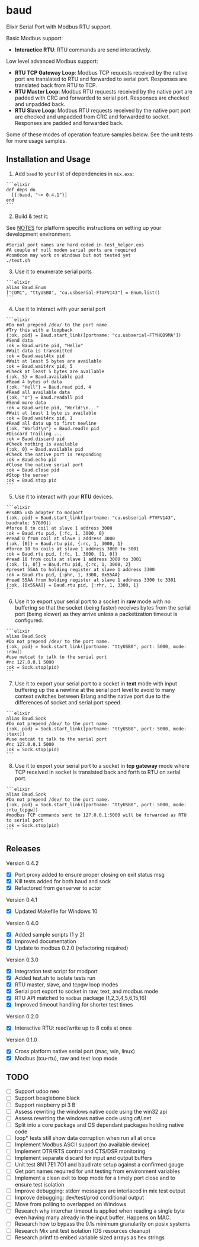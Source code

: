 # baud

Elixir Serial Port with Modbus RTU support.

Basic Modbus support:

- **Interactice RTU**: RTU commands are send interactively.

Low level advanced Modbus support:

- **RTU TCP Gateway Loop**: Modbus TCP requests received by the native port are translated to RTU and forwarded to serial port. Responses are translated back from RTU to TCP.
- **RTU Master Loop**: Modbus RTU requests received by the native port are padded with CRC and forwarded to serial port. Responses are checked and unpadded back.
- **RTU Slave Loop**: Modbus RTU requests received by the native port port are checked and unpadded from CRC and forwarded to socket. Responses are padded and forwarded back.

Some of these modes of operation feature samples below. See the unit tests for more usage samples.

## Installation and Usage

  1. Add `baud` to your list of dependencies in `mix.exs`:

    ```elixir
    def deps do
      [{:baud, "~> 0.4.1"}]
    end
    ```

  2. Build & test it:

  See [NOTES](NOTES.md) for platform specific instructions on setting up your development environment.

  ```shell
  #Serial port names are hard coded in test_helper.exs
  #A couple of null modem serial ports are required
  #com0com may work on Windows but not tested yet
  ./test.sh
  ```

  3. Use it to enumerate serial ports

    ```elixir
    alias Baud.Enum
    ["COM1", "ttyUSB0", "cu.usbserial-FTVFV143"] = Enum.list()
    ```

  4. Use it to interact with your serial port

    ```elixir
    #Do not prepend /dev/ to the port name
    #Try this with a loopback
    {:ok, pid} = Baud.start_link([portname: "cu.usbserial-FTYHQD9MA"])
    #Send data
    :ok = Baud.write pid, "Hello"
    #Wait data is transmitted
    :ok = Baud.wait4tx pid
    #Wait at least 5 bytes are available
    :ok = Baud.wait4rx pid, 5
    #Check at least 5 bytes are available
    {:ok, 5} = Baud.available pid
    #Read 4 bytes of data
    {:ok, "Hell"} = Baud.read pid, 4
    #Read all available data
    {:ok, "o"} = Baud.readall pid
    #Send more data
    :ok = Baud.write pid, "World!\n..."
    #Wait at least 1 byte is available
    :ok = Baud.wait4rx pid, 1
    #Read all data up to first newline
    {:ok, "World!\n"} = Baud.readln pid
    #Discard trailing ...
    :ok = Baud.discard pid
    #Check nothing is available
    {:ok, 0} = Baud.available pid
    #Check the native port is responding
    :ok = Baud.echo pid
    #Close the native serial port
    :ok = Baud.close pid
    #Stop the server
    :ok = Baud.stop pid
    ```

  5. Use it to interact with your **RTU** devices.

    ```elixir    
    #rs485 usb adapter to modport
    {:ok, pid} = Baud.start_link([portname: "cu.usbserial-FTVFV143", baudrate: 57600])
    #force 0 to coil at slave 1 address 3000
    :ok = Baud.rtu pid, {:fc, 1, 3000, 0}
    #read 0 from coil at slave 1 address 3000
    {:ok, [0]} = Baud.rtu pid, {:rc, 1, 3000, 1}
    #force 10 to coils at slave 1 address 3000 to 3001
    :ok = Baud.rtu pid, {:fc, 1, 3000, [1, 0]}
    #read 10 from coils at slave 1 address 3000 to 3001
    {:ok, [1, 0]} = Baud.rtu pid, {:rc, 1, 3000, 2}
    #preset 55AA to holding register at slave 1 address 3300
    :ok = Baud.rtu pid, {:phr, 1, 3300, 0x55AA}
    #read 55AA from holding register at slave 1 address 3300 to 3301
    {:ok, [0x55AA]} = Baud.rtu pid, {:rhr, 1, 3300, 1}
    ```

  6. Use it to export your serial port to a socket in **raw** mode with no buffering so that the socket (being faster) receives bytes from the serial port (being slower) as they arrive unless a packetization timeout is configured.

    ```elixir
    alias Baud.Sock
    #Do not prepend /dev/ to the port name.
    {:ok, pid} = Sock.start_link([portname: "ttyUSB0", port: 5000, mode: :raw])
    #use netcat to talk to the serial port
    #nc 127.0.0.1 5000
    :ok = Sock.stop(pid)
    ```

  7. Use it to export your serial port to a socket in **text** mode with input buffering up the a newline at the serial port level to avoid to many context switches between Erlang and the native port due to the differences of socket and serial port speed.

    ```elixir
    alias Baud.Sock
    #Do not prepend /dev/ to the port name.
    {:ok, pid} = Sock.start_link([portname: "ttyUSB0", port: 5000, mode: :text])
    #use netcat to talk to the serial port
    #nc 127.0.0.1 5000
    :ok = Sock.stop(pid)    
    ```

  8. Use it to export your serial port to a socket in **tcp gateway** mode where TCP received in socket is translated back and forth to RTU on serial port.

    ```elixir
    alias Baud.Sock
    #Do not prepend /dev/ to the port name.
    {:ok, pid} = Sock.start_link([portname: "ttyUSB0", port: 5000, mode: :rtu_tcpgw])
    #modbus TCP commands sent to 127.0.0.1:5000 will be forwarded as RTU to serial port
    :ok = Sock.stop(pid)    
    ```

## Releases

Version 0.4.2

- [x] Port proxy added to ensure proper closing on exit status msg
- [x] Kill tests added for both baud and sock
- [x] Refactored from genserver to actor

Version 0.4.1

- [x] Updated Makefile for Windows 10

Version 0.4.0

- [x] Added sample scripts (1 y 2)
- [x] Improved documentation
- [x] Update to modbus 0.2.0 (refactoring required)

Version 0.3.0

- [x] Integration test script for modport
- [x] Added test.sh to isolate tests run
- [x] RTU master, slave, and tcpgw loop modes
- [x] Serial port export to socket in raw, text, and modbus mode
- [x] RTU API matched to `modbus` package (1,2,3,4,5,6,15,16)
- [x] Improved timeout handling for shorter test times

Version 0.2.0

- [x] Interactive RTU: read/write up to 8 coils at once

Version 0.1.0

- [x] Cross platform native serial port (mac, win, linux)
- [x] Modbus (tcu-rtu), raw and text loop mode

## TODO

- [ ] Support udoo neo
- [ ] Support beaglebone black
- [ ] Support raspberry pi 3 B
- [ ] Assess rewriting the windows native code using the win32 api
- [ ] Assess rewriting the windows native code using c#/.net
- [ ] Split into a core package and OS dependant packages holding native code
- [ ] loop* tests still show data corruption when run all at once
- [ ] Implement Modbus ASCII support (no available device)
- [ ] Implement DTR/RTS control and CTS/DSR monitoring
- [ ] Implement separate discard for input and output buffers
- [ ] Unit test 8N1 7E1 7O1 and baud rate setup against a confirmed gauge
- [ ] Get port names required for unit testing from environment variables
- [ ] Implement a clean exit to loop mode for a timely port close and to ensure test isolation
- [ ] Improve debugging: stderr messages are interlaced in mix test output
- [ ] Improve debugging: dev/test/prod conditional output
- [ ] Move from polling to overlapped on Windows
- [ ] Research why interchar timeout is applied when reading a single byte even having many already in the input buffer. Happens on MAC.
- [ ] Research how to bypass the 0.1s minimum granularity on posix systems
- [ ] Research Mix unit test isolation (OS resources cleanup)
- [ ] Research printf to embed variable sized arrays as hex strings
